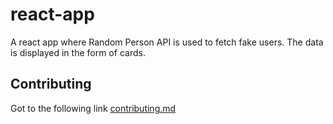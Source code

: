# react-app <br />
A react app where Random Person API is used to fetch fake users. The data is displayed in the form of cards.

## Contributing <br />
Got to the following link <a href="https://github.com/PCCoE-Hacktoberfest-21/react-app/blob/main/contributing.md">contributing.md</a>
